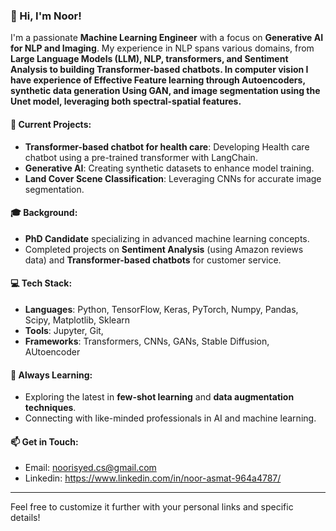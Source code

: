 

### 👋 Hi, I'm Noor!

I'm a passionate **Machine Learning Engineer** with a focus on **Generative AI for NLP and Imaging**. My experience in NLP spans various domains, from **Large Language Models (LLM), NLP, transformers, and Sentiment Analysis to building Transformer-based chatbots. In computer vision I have experience of Effective Feature learning through Autoencoders, synthetic data generation Using GAN, and image segmentation using the Unet model, leveraging both spectral-spatial features.**

#### 🔬 Current Projects:
- **Transformer-based chatbot for health care**: Developing Health care chatbot using a pre-trained transformer with LangChain.
- **Generative AI**: Creating synthetic datasets to enhance model training.
- **Land Cover Scene Classification**: Leveraging CNNs for accurate image segmentation.

#### 🎓 Background:
- **PhD Candidate** specializing in advanced machine learning concepts.
- Completed projects on **Sentiment Analysis** (using Amazon reviews data) and **Transformer-based chatbots** for customer service.

#### 💻 Tech Stack:
- **Languages**: Python, TensorFlow, Keras, PyTorch, Numpy, Pandas, Scipy, Matplotlib, Sklearn
- **Tools**: Jupyter, Git, 
- **Frameworks**: Transformers, CNNs, GANs, Stable Diffusion, AUtoencoder

#### 🌱 Always Learning:
- Exploring the latest in **few-shot learning** and **data augmentation techniques**.
- Connecting with like-minded professionals in AI and machine learning.

#### 📫 Get in Touch:
- Email: noorisyed.cs@gmail.com
- Linkedin: https://www.linkedin.com/in/noor-asmat-964a4787/ 


---

Feel free to customize it further with your personal links and specific details!
